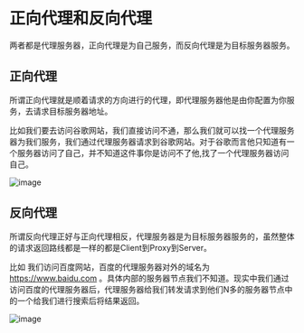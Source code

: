 # 正向代理和反向代理
两者都是代理服务器，正向代理是为自己服务，而反向代理是为目标服务器服务。
## 正向代理
所谓正向代理就是顺着请求的方向进行的代理，即代理服务器他是由你配置为你服务，去请求目标服务器地址。

比如我们要去访问谷歌网站，我们直接访问不通，那么我们就可以找一个代理服务器为我们服务，我们通过代理服务器请求到谷歌网站。对于谷歌而言他只知道有一个服务器访问了自己，并不知道这件事你是访问不了他,找了一个代理服务器访问自己。

![image](/blog/images/network-8-1.jpg)
## 反向代理
所谓反向代理正好与正向代理相反，代理服务器是为目标服务器服务的，虽然整体的请求返回路线都是一样的都是Client到Proxy到Server。

比如 我们访问百度网站，百度的代理服务器对外的域名为 https://www.baidu.com 。具体内部的服务器节点我们不知道。现实中我们通过访问百度的代理服务器后，代理服务器给我们转发请求到他们N多的服务器节点中的一个给我们进行搜索后将结果返回。

![image](/blog/images/network-8-2.jpg)